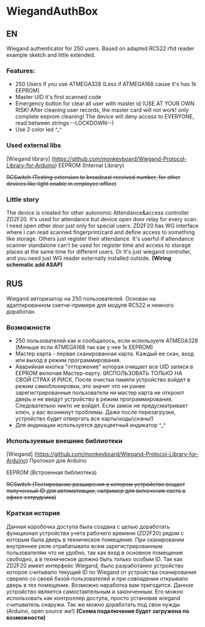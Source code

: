 # WiegandAuthBox
## EN
Wiegand authenticator for 250 users. Based on adapted RC522 rfid reader example sketch and little extended.

### Features:
+ 250 Users if you use ATMEGA328 (Less if ATMEGA168 cause it's has 1k EEPROM)
+ Master UID it's first scanned code
+ Emergency button for clear all user with master id (USE AT YOUR OWN RISK! After cleaning user records, the master card will not work! only complete eeprom cleaning! The device will deny access to EVERYONE, read between strings --LOCKDOWN--)
+ Use 2 color led ^_^

### Used external libs
[Wiegand library] (https://github.com/monkeyboard/Wiegand-Protocol-Library-for-Arduino)
EEPROM (Internal Library)

~~RCSwitch (Testing extension to broadcast received number, for other devices like light enable in employee office)~~

### Little story
The device is created for other autonomic Attendance&access controller ZD2F20.
It's used for attendance but device open door relay for every scan. I need open other door just only for special users.
ZD2F20 has WG interface where i can read scanned fingerprint/card and define access to something like storage. Others just register their attendance. It's userful if attendance scanner standalone can't be used for register time and access to storage places at the same time for different users.
Or It's just wiegand controller, and you need just WG reader externally installed outside.
**(Wiring schematic add ASAP)**

## RUS
Wiegand авторизатор на 250 пользователей. Основан на адаптированном скетче-примере для модуля RC522 и немного доработан.

### Возможности
+ 250 пользователей как и сообщалось, если используете ATMEGA328 (Меньше если ATMEGA168 так как у нее 1к EEPROM)
+ Мастер карта - первая сканированная карта. Каждый ее скан, вход или выход в режим программирования.
+ Аварийная кнопка "отторжение" которая очищает все UID записи в EEPROM включая Мастер-карту. 
(ИСПОЛЬЗОВАТЬ ТОЛЬКО НА СВОЙ СТРАХ И РИСК, После очистки памяти устройство войдет в режим самоблокировки, это значит что ни ранее зарегистрированные пользователи ни мастер карта не откроют дверь и не введут устройство в режим программирования. Следовательно никто не войдет. Если замок не предусматривает ключ, у вас возникнут проблемы. Даже после перезагрузки, устройство будет отвергать все карты\коды\сканы!)
+ Для индикации используется двухцветный индикатор ^_^

### Используемые внешние библиотеки
[Wiegand] (https://github.com/monkeyboard/Wiegand-Protocol-Library-for-Arduino) Протокол для Arduino

EEPROM (Встроенная библиотека)

~~RCSwitch (Тестирование разширения в котором устройство вещает полученный ID для автоматиации, например для включения света в офисе сотрудника)~~

### Краткая история
Данная коробочка доступа была создана с целью доработать функционал устройства учета рабочего времени (ZD2F20) рядом с которым была дверь в техническое помещение. 
При сканировании внутреннее реле отрабатывало всем зарегистрированным пользователям что не удобно, так как вход в основное помещение свободно, а в техническое должно быть только особым ID.
Так как ZD2F20 имеет интерфейс Wiegand, было разработанно устройство которое считывало текущий ID по Wiegand от устройства сканирования сверяло со своей базой пользователей и при совпадении открывало дверь в тех помещение. Возможно наработка вам пригодится.
Данное устройство является самостаятельным и законченным. Его можно использовать как контроллер доступа, просто установив wiegand считыватель снаружи. Так же можно доработать под свои нужды (Arduino, open source же!) 
**(Схема подключения будет загружена по возможности)**



